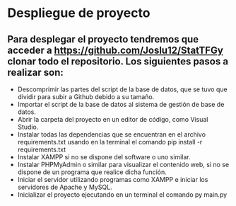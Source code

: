 
# Despliegue de proyecto
## Para desplegar el proyecto tendremos que acceder a https://github.com/Joslu12/StatTFGy clonar todo el repositorio. Los siguientes pasos a realizar son:

* Descomprimir las partes del script de la base de datos, que se tuvo que dividir para subir
a Github debido a su tamaño.
* Importar el script de la base de datos al sistema de gestión de base de datos.
* Abrir la carpeta del proyecto en un editor de código, como Visual Studio.
* Instalar todas las dependencias que se encuentran en el archivo requirements.txt usando
en la terminal el comando pip install -r requirements.txt
* Instalar XAMPP si no se dispone del software o uno similar.
* Instalar PHPMyAdmin o similar para visualizar el contenido web, si no se dispone de un
programa que realice dicha función.
* Iniciar el servidor utilizando programas como XAMPP e iniciar los servidores de Apache y MySQL.
* Inicializar el proyecto ejecutando en un terminal el comando py main.py
